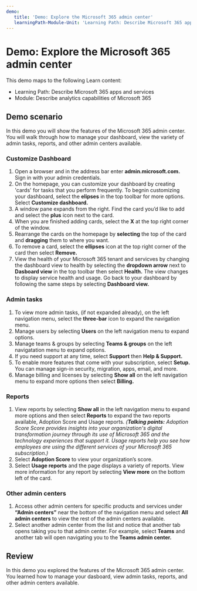 ```yaml
---
demo:
   title: 'Demo: Explore the Microsoft 365 admin center'
   learningPath-Module-Unit: 'Learning Path: Describe Microsoft 365 apps and services; Module 5: Describe the analytics and administrative capabilities available in Microsoft 365'
---
```


# Demo: Explore the Microsoft 365 admin center

This demo maps to the following Learn content:
- Learning Path: Describe Microsoft 365 apps and services
- Module: Describe analytics capabilities of Microsoft 365

## Demo scenario
In this demo you will show the features of the Microsoft 365 admin center. You will walk through how to manage your dashboard, view the variety of admin tasks, reports, and other admin centers available.

### Customize Dashboard
1. Open a browser and in the address bar enter **admin.microsoft.com.** Sign in with your admin credentials.  
2. On the homepage, you can customize your dashboard by creating 'cards' for tasks that you perform frequently. To begnin customizing your dashboard, select the **elipses** in the top toolbar for more options. Select **Customize dashboard.**
3. A window pane expands from the right. Find the card you’d like to add and select the **plus** icon next to the card.  
4. When you are finished adding cards, select the **X** at the top right corner of the window.
5. Rearrange the cards on the homepage by **selecting** the top of the card and **dragging** them to where you want. 
6. To remove a card, select the **ellipses** icon at the top right corner of the card then select **Remove.**
7. View the health of your Microsoft 365 tenant and servicves by changing the dashboard view to health by selecting the **dropdown arrow** next to **Dasboard view** in the top toolbar then select **Health.** The view changes to display service health and usage. Go back to your dashboard by following the same steps by selecting **Dashboard view.**
   

### Admin tasks
1. To view more admin tasks, (if not expanded already), on the left navigation menu, select the **three-bar** icon to expand the navigation menu. 
2. Manage users by selecting **Users** on the left navigation menu to expand options.
3. Manage teams & groups by selecting **Teams & groups** on the left navigatation menu to expand options.
4. If you need support at any time, select **Support** then **Help & Support.**
5. To enable more features that come with your subscription, select **Setup.** You can manage sign-in security, migration, apps, email, and more. 
6. Manage billing and licenses by selecting **Show all** on the left navigation menu to expand more options then select **Billing.**

### Reports
1. View reports by selecting **Show all** in the left navigation menu to expand more options and then select **Reports** to expand the two reports available, Adoption Score and Usage reports. _(**Talking points:** Adoption Score Score provides insights into your organization's digital transformation journey through its use of Microsoft 365 and the technology experiences that support it. Usage reports help you see how employees are using the different services of your Microsoft 365 subscription.)_
2. Select **Adoption Score** to view your organization’s score.
3. Select **Usage reports** and the page displays a variety of reports. View more information for any report by selecting **View more** on the bottom left of the card. 

### Other admin centers
1. Access other admin centers for specific products and services under **“Admin centers”** near the bottom of the navigation menu and select **All admin centers** to view the rest of the admin centers available. 
2. Select another admin center from the list and notice that another tab opens taking you to that admin center. For example, select **Teams** and another tab will open navigating you to the **Teams admin center.**

## Review
In this demo you explored the features of the Microsoft 365 admin center. You learned how to manage your dasboard, view admin tasks, reports, and other admin centers available.
